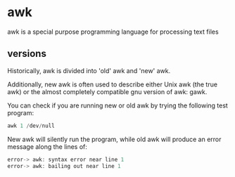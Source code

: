awk
===

awk is a special purpose programming language for processing text files

versions
--------
Historically, awk is divided into 'old' awk and 'new' awk.

Additionally, new awk is often used to describe either Unix awk (the true awk) or the almost completely compatible gnu version of awk: gawk.

You can check if you are running new or old awk by trying the following test program:

```awk
awk 1 /dev/null
```

New awk will silently run the program, while old awk will produce an error message along the lines of:

```awk
error-> awk: syntax error near line 1
error-> awk: bailing out near line 1
```
